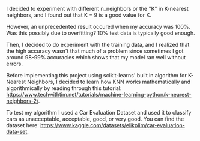 I decided to experiment with different n_neighbors or the "K" in K-nearest neighbors, and I found out that K = 9 is a good value for K. 

However, an unprecedented result occured when my accuracy was 100%. Was this possibly due to overfitting? 10% test data is typically good enough.

Then, I decided to do experiment with the training data, and I realized that the high accuracy wasn't that much of a problem since sometimes I got
around 98-99% accuracies which shows that my model ran well without errors.

Before implementing this project using scikit-learns' built in algorithm for K-Nearest Neighbors, I decided to learn how KNN works mathematically
and algorithmically by reading through this tutorial: https://www.techwithtim.net/tutorials/machine-learning-python/k-nearest-neighbors-2/.

To test my algorithm I used a Car Evaluation Dataset and used it to classify cars as unacceptable, acceptable, good, or very good. 
You can find the dataset here: https://www.kaggle.com/datasets/elikplim/car-evaluation-data-set.
